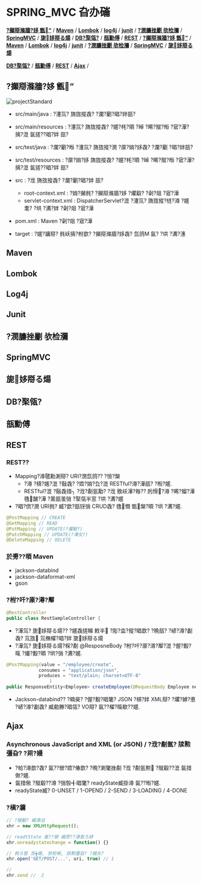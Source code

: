 # SPRING_MVC 旮办磮

 **[?攧搿滌牆?姼 甑“](#?攧搿滌牆?姼-甑“)** /
 **[Maven](#Maven)** /
 **[Lombok](#Lombok)** /
 **[log4j](#Log4j)** /
 **[junit](#Junit)** /
 **[?潣臁挫劚 欤检瀰](#?潣臁挫劚-欤检瀰)** /
 **[SpringMVC](#SpringMVC)** /
 **[旎姼搿る煬](#旎姼搿る煬)** /
 **[DB?棸瓴?](#DB?棸瓴?)** /
 **[瓿勳傅](#瓿勳傅)** /
 **[REST](#REST)** /
 **[?攧搿滌牆?姼 甑“](#?攧搿滌牆?姼-甑“)** /
 **[Maven](#Maven)** /
 **[Lombok](#Lombok)** /
 **[log4j](#Log4j)** /
 **[junit](#Junit)** /
 **[?潣臁挫劚 欤检瀰](#?潣臁挫劚-欤检瀰)** /
 **[SpringMVC](#SpringMVC)** /
 **[旎姼搿る煬](#旎姼搿る煬)** <br>
 
 **[DB?棸瓴?](#DB?棸瓴?)** /
 **[瓿勳傅](#瓿勳傅)** /
 **[REST](#REST)** /
 **[Ajax](#Ajax)** /


## ?攧搿滌牆?姼 甑“
![projectStandard](./img/?攧搿滌牆?姼甑“?尐?偆歆?.png)
- src/main/java : ?瀽氚? 旖旊摐毳? ?瀾?劚?晿?姅瓿? <br>
- src/main/resources : ?瀽氚? 旖旊摐毳? ?嫟?枆?暊 ?晫 ?晞?殧?暅 ?寣?澕?摛?潉 氤搓??晿?姅 瓿?

- src/test/java : ?瀾?劚?暅 ?瀽氚? 旖旊摐?潣 ?厡?姢?姼毳? ?瀾?劚 ?晿?姅瓿?
- src/test/resources : ?厡?姢?姼 旖旊摐毳? ?嫟?枆?暊 ?晫 ?晞?殧?暅 ?寣?澕?摛?潉 氤搓??晿?姅 瓿?

- src : ?浌 旖旊摐毳? ?瀾?劚?晿?姅 瓿? 
  - root-context.xml : ?姢?攧毵? ?攧搿滌牆?姼 ?爠觳? ?劋?爼 ?寣?澕
  - servlet-context.xml : DispatcherServlet?潉 ?瀽氚? 旖旊摐?梿?澊 ?嫟耄? ?垬 ?瀳?姅 ?劋?爼 ?寣?澕
  
- pom.xml : Maven ?劋?爼 ?寣?澕
- target : ?嫟?牅搿? 毵岆摛?柎歆? ?攧搿滌牆?姼毳? 氙鸽Μ 氤? ?垬 ?瀳?潓
## Maven

## Lombok
  
## Log4j
 
## Junit
  
## ?潣臁挫劚 欤检瀰

## SpringMVC
 
## 旎姼搿る煬

## DB?棸瓴?

## 瓿勳傅

## REST
 ### REST??
  - Mapping?澊毽勳溂搿? URI?潣氙鸽?? ?憸?槃
	- ?澊 ?槙?嫕?潉 ?敯毳? ?嫓?姢?厹?潉 RESTful?澊?澕瓿? ?暅?嫟.
	- RESTful?潉 ?敯毳措┐ ?浌?劀氩勱? ?浌 敫岆澕?毎?? 肟愲?澊 ?晞?媹?澕 氇皵?澕 ?暠瓿茧弰 ?棸瓴半悹 ?垬 ?瀳?嫟
  - ?晿?倶?潣 URI毵? 臧?歆?瓿犽弰 CRUD毳? 氇憪 甑槃?暊 ?垬 ?瀳?嫟.
  ```java
  @PostMapping // CREATE
  @GetMapping // READ
  @PutMapping // UPDATE(?爠觳?)
  @PatchMapping // UPDATE(?澕攵?)
  @DeleteMapping // DELETE
  ```
 ### 於旉??暊 Maven
  - jackson-databind
  - jackson-dataformat-xml
  - gson
  
 ### ?柎?吀?厡?澊?厴
 ```java
 @RestController
 public class RestSampleController {
 ```
- ?澕氚? 旎姼搿る煬?? ?嫟毳搓矊 敕半 ?彫?泴?摐?晿歆? ?晩瓿? ?嵃?澊?劙毳? 氚旊 氚橅櫂?晿?姅 旎姼搿る煬
- ?澕氚? 旎姼搿る煬?棎?劀 @ResposneBody ?柎?吀?厡?澊?厴?潉 ?偓?毄?暣 ?爜?毄?暊 ?垬?弰 ?瀳?嫟.

```java
@PostMapping(value = "/employee/create",
            consumes = "application/json",
            produces = "text/plain; charset=UTF-8"
				)
public ResponseEntity<Employee> createEmployee(@RequestBody Employee new_emp) {
```
- Jackson-databind?? ?暔昊? ?偓?毄?晿氅? JSON ?槓?姅 XML搿? ?爠?嫭?悳 ?嵃?澊?劙毳? 臧勴幐?晿瓴? VO搿? 氤??櫂?暣欷??嫟.

## Ajax
 ### Asynchronous JavaScript and XML (or JSON) / ?浌?劀氩? 牍勲彊旮? ?喌?嫚
 - ?帢?澊歆?毳? 氤??檾?嫓?偆歆? ?晩?溂氅挫劀 ?浌 ?劀氩勲 ?殧觳??潉 氤措偢?嫟.
 - 氤措偢 ?殧觳??澊 ?弰彀╉晿氅? readyState臧掛澊 氤??暅?嫟.
 - readyState臧? 0-UNSET / 1-OPEND / 2-SEND / 3-LOADING / 4-DONE 
 
 ### ?槇?牅
 ```javascript
 // ?殧觳? 臧濎泊
 xhr = new XMLHttpRequest();
 
 // readtState 氤??檾 臧愳??澊氩ろ姼
 xhr.onreadystatechange = function() {}
 
 // 毵ろ晳 氚╈嫕, 欤检唽, 牍勲彊旮? ?棳攵?
 xhr.open('GET/POST/...', uri, true) // 1
 
 // 
 xhr.send //  2
 ```
 
